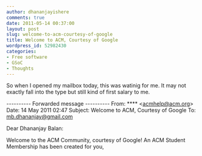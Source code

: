 ```yaml
---
author: dhananjayishere
comments: true
date: 2011-05-14 00:37:00
layout: post
slug: welcome-to-acm-courtesy-of-google
title: Welcome to ACM, Courtesy of Google
wordpress_id: 52982430
categories:
- Free software
- GSoC
- Thoughts
---
```


So when I opened my mailbox today, this was watinig for me. It may not exactly fall into the type but still kind of first salary to me.

---------- Forwarded message ----------
From: **** <[acmhelp@acm.org](mailto:acmhelp@acm.org)>
Date: 14 May 2011 02:47
Subject: Welcome to ACM, Courtesy of Google
To: [mb.dhananjay@gmail.com](mailto:mb.dhananjay@gmail.com)


Dear Dhananjay Balan:

 Welcome to the ACM Community, courtesy of Google! An ACM Student Membership has been created for you,



